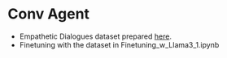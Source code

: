 # Conv Agent

- Empathetic Dialogues dataset prepared [here]([url](https://www.kaggle.com/code/shashankverma590/preparing-empathetic-dialogues-dataset-for-hf?scriptVersionId=207729977)).
- Finetuning with the dataset in Finetuning_w_Llama3_1.ipynb
